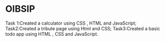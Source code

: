 # OIBSIP
Task 1:Created a calculator using CSS , HTML and JavaScript; Task2:Created a tribute page using Html and CSS; Task3:Created a basic todo app using HTML , CSS and JavaScript.
